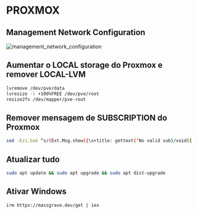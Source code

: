 # PROXMOX
## Management Network Configuration

![management_network_configuration](imagens/management_network_configuration.png)

## Aumentar o LOCAL storage do Proxmox e remover LOCAL-LVM

```bash
lvremove /dev/pve/data
lvresize -l +100%FREE /dev/pve/root
resize2fs /dev/mapper/pve-root
```

## Remover mensagem de SUBSCRIPTION do Proxmox

```bash
sed -Ezi.bak “s/(Ext.Msg.show({\s+title: gettext(‘No valid sub)/void({ \/\/\1/g” /usr/share/javascript/proxmox-widget-toolkit/proxmoxlib.js && systemctl restart pveproxy.service
```

## Atualizar tudo

```bash
sudo apt update && sudo apt upgrade && sudo apt dist-upgrade
```

## Ativar Windows

```bash
irm https://massgrave.dev/get | iex
```




